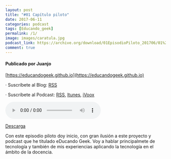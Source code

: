 ```yaml
---
layout: post
title: "#01 Capítulo piloto"
date: 2017-06-11
categories: podcast
tags: [Educando_geek]
permalink: /1/
image: images/caratula.jpg
podcast_link: https://archive.org/download/01EpisodioPiloto_201706/01%20Episodio%20Piloto.mp3 
comment: true
---
```


#### Publicado por Juanjo

[https://educandogeek.github.io](https://educandogeek.github.io)

· Suscríbete al Blog: [RSS](http://feeds.feedburner.com/educandogeekblog)

· Suscríbete al Podcast: [RSS](http://feeds.feedburner.com/educandogeek), [Itunes](https://itunes.apple.com/es/podcast/educando-geek/id1110060146?mt=2), [iVoox](https://www.ivoox.com/podcast-educando-geek_sq_f1289274_1.html)

<audio controls>
  <source src="{{ page.podcast_link }}" type="audio/mp3">
</audio>


[Descarga][Mp3]


Con este episodio piloto doy inicio, con gran ilusión a este proyecto y podcast que he titulado eDucando Geek.
Voy a hablar principalmete de tecnología y también de mis experiencias aplicando la tecnología en el ámbito de la docencia.


[Mp3]: https://archive.org/download/01EpisodioPiloto_201706/01%20Episodio%20Piloto.mp3